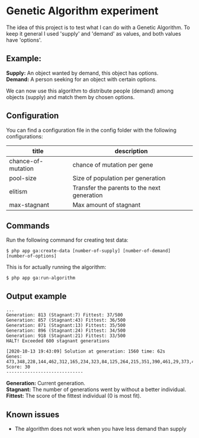 # Genetic Algorithm experiment

The idea of this project is to test what I can do with
a Genetic Algorithm. To keep it general I used 'supply'
and 'demand' as values, and both values have 'options'.

## Example:
**Supply:** An object wanted by demand, this object has options.<br/>
**Demand:** A person seeking for an object with certain options.

We can now use this algorithm to 
distribute people (demand) among objects (supply) and
match them by chosen options.

## Configuration
You can find a configuration file in the config folder with the following configurations:

title | description
----- | -----------
chance-of-mutation | chance of mutation per gene
pool-size | Size of population per generation
elitism | Transfer the parents to the next generation
max-stagnant | Max amount of stagnant

## Commands
Run the following command for creating test data:
```
$ php app ga:create-data [number-of-supply] [number-of-demand] [number-of-options]
```

This is for actually running the algorithm:
```
$ php app ga:run-algorithm
```

## Output example
```
...
Generation: 813 (Stagnant:7) Fittest: 37/500
Generation: 857 (Stagnant:43) Fittest: 36/500
Generation: 871 (Stagnant:13) Fittest: 35/500
Generation: 896 (Stagnant:24) Fittest: 34/500
Generation: 918 (Stagnant:21) Fittest: 33/500
HALT! Exceeded 600 stagnant generations

[2020-10-13 19:43:09] Solution at generation: 1560 time: 62s
Genes: 473,348,228,144,462,312,165,234,323,84,125,264,215,351,390,461,29,373,435,424,395,384,160
Score: 30
-----------------------------
```
**Generation:** Current generation.<br/>
**Stagnant:** The number of generations went by without a better individual.<br/>
**Fittest:** The score of the fittest individual (0 is most fit).

## Known issues
- The algorithm does not work when you have less demand than supply